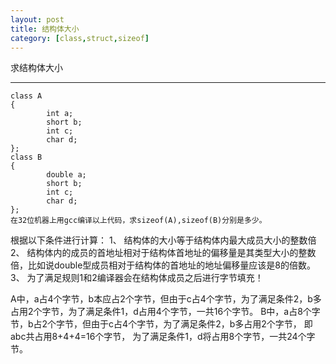 ```yaml
---
layout: post
title: 结构体大小
category: [class,struct,sizeof]
---
```


求结构体大小

<!--break-->

---


```
class A
{
        int a;
        short b;
        int c;
        char d;
};
class B
{
        double a;
        short b;
        int c;
        char d;
};
在32位机器上用gcc编译以上代码，求sizeof(A),sizeof(B)分别是多少。

```

根据以下条件进行计算：
1、  结构体的大小等于结构体内最大成员大小的整数倍
2、  结构体内的成员的首地址相对于结构体首地址的偏移量是其类型大小的整数倍，比如说double型成员相对于结构体的首地址的地址偏移量应该是8的倍数。
3、  为了满足规则1和2编译器会在结构体成员之后进行字节填充！

A中，a占4个字节，b本应占2个字节，但由于c占4个字节，为了满足条件2，b多占用2个字节，为了满足条件1，d占用4个字节，一共16个字节。
B中，a占8个字节，b占2个字节，但由于c占4个字节，为了满足条件2，b多占用2个字节，
即abc共占用8+4+4=16个字节，
为了满足条件1，d将占用8个字节，一共24个字节。
